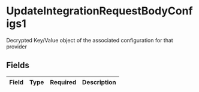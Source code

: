 # UpdateIntegrationRequestBodyConfigs1

Decrypted Key/Value object of the associated configuration for that provider


## Fields

| Field       | Type        | Required    | Description |
| ----------- | ----------- | ----------- | ----------- |